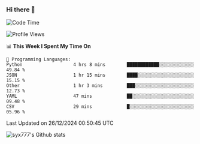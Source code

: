 ### Hi there 👋

<!--
**syx777/syx777** is a ✨ _special_ ✨ repository because its `README.md` (this file) appears on your GitHub profile.

Here are some ideas to get you started:

- 🔭 I’m currently working on ...
- 🌱 I’m currently learning ...
- 👯 I’m looking to collaborate on ...
- 🤔 I’m looking for help with ...
- 💬 Ask me about ...
- 📫 How to reach me: ...
- 😄 Pronouns: ...
- ⚡ Fun fact: ...
-->
<!--START_SECTION:waka-->
![Code Time](http://img.shields.io/badge/Code%20Time-311%20hrs%2049%20mins-blue)

![Profile Views](http://img.shields.io/badge/Profile%20Views-0-blue)

📊 **This Week I Spent My Time On** 

```text
💬 Programming Languages: 
Python                   4 hrs 8 mins        ████████████░░░░░░░░░░░░░   49.84 % 
JSON                     1 hr 15 mins        ████░░░░░░░░░░░░░░░░░░░░░   15.15 % 
Other                    1 hr 3 mins         ███░░░░░░░░░░░░░░░░░░░░░░   12.73 % 
YAML                     47 mins             ██░░░░░░░░░░░░░░░░░░░░░░░   09.48 % 
CSV                      29 mins             █░░░░░░░░░░░░░░░░░░░░░░░░   05.96 % 
```


 Last Updated on 26/12/2024 00:50:45 UTC
<!--END_SECTION:waka-->

![syx777's Github stats](https://github-readme-stats-syx777.vercel.app/api?username=syx777&show_icons=true&count_private=true)
